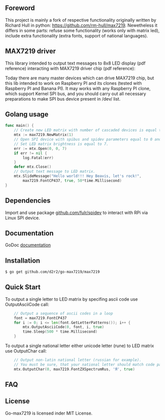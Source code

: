 ## Foreword

This project is mainly a fork of respective functionality originally written by Richard Hull in python: <https://github.com/rm-hull/max7219>. Newetheless it differs in some parts: refuse some functionality (works only with matrix led), include extra functionality (extra fonts, support of national languages).

## MAX7219 driver

This library intended to output text messages to 8x8 LED display (pdf reference) interacting with MAX7219 driver chip (pdf reference):

Today there are many master devices which can drive MAX7219 chip, but this lib intended to work on Raspberry PI and its clones (tested with Raspberry PI and Banana PI). It may works with any Raspberry PI clone, which support Kernel SPI bus, and you should carry out all necessary preparations to make SPI bus device present in /dev/ list.

## Golang usage

```go
func main() {
	// Create new LED matrix with number of cascaded devices is equal to 1.
	mtx := max7219.NewMatrix(1)
	// Open SPI device with spibus and spidev parameters equal to 0 and 0.
	// Set LED matrix brightness is equal to 7.
	err := mtx.Open(0, 0, 7)
	if err != nil {
		log.Fatal(err)
	}
	defer mtx.Close()
	// Output text message to LED matrix.
	mtx.SlideMessage("Hello world!!! Hey Beavis, let's rock!",
		max7219.FontCP437, true, 50*time.Millisecond)
}
```

## Dependencies

Import and use package [github.com/fulr/spidev](http://github.com/fulr/spidev) to interact with RPi via Linux SPI device.

## Documentation

GoDoc [documentation](http://godoc.org/github.com/d2r2/go-max7219/max7219)

## Installation

```bash
$ go get github.com/d2r2/go-max7219/max7219
```

## Quick Start

To output a single letter to LED matrix by specifing ascii code use OutputAsciiCode call:
```go
	// Output a sequence of ascii codes in a loop
	font = max7219.FontCP437
	for i := 0; i <= len(font.GetLetterPatterns()); i++ {
		mtx.OutputAsciiCode(0, font, i, true)
		time.Sleep(500 * time.Millisecond)
	}
```
To output a single national letter either unicode letter (rune) to LED matrix use OutputChar call:
```go
	// Output non-latin national letter (russian for example).
	// You must be sure, that your national letter should match code page of font used.
	mtx.OutputChar(0, max7219.FontZXSpectrumRus, 'Я', true)
```

## FAQ

## License

Go-max7219 is licensed inder MIT License.
